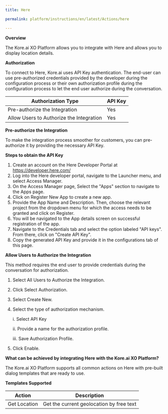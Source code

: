 ```yaml
---
title: Here

permalink: platform/instructions/en/latest/Actions/here

---
```


<base target="_blank">
<container>

**Overview**

The Kore.ai XO Platform allows you to integrate with Here and allows you to display location details.

</container>

<container>

**Authorization**
 
To connect to Here, Kore.ai uses API Key authentication. The end-user can use pre-authorized credentials provided by the developer during the configuration process or their own authorization profile during the configuration process to let the end user authorize during the conversation.
 
 
 |Authorization Type                      |API Key|
 |----------------------------------------|-------|
 |Pre-authorize the Integration           |  Yes  |
 |Allow Users to Authorize the Integration|  Yes  |


**Pre-authorize the Integration**
 
 To make the integration process smoother for customers, you can pre-authorize it by providing the necessary API Key.

**Steps to obtain the API Key**
 
1. Create an account on the Here Developer Portal at https://developer.here.com/
2. Log into the Here developer portal, navigate to the Launcher menu, and select Access Manager.
3. On the Access Manager page, Select the "Apps" section to navigate to the Apps page.
4. Click on Register New App to create a new app.
5. Provide the App Name and Description. Then, choose the relevant project from the dropdown menu for which the access needs to be granted and click on Register.
6. You will be navigated to the App details screen on successful registration of the app.
7. Navigate to the Credentials tab and select the option labeled "API keys". From there, click on "Create API Key".
8. Copy the generated API Key and provide it in  the configurations tab of this page.
 
**Allow Users to Authorize the Integration**
 
This method requires the end user to provide credentials during the conversation for authorization.
 
1. Select All Users to Authorize the Integration.
 
2. Click Select Authorization.
 
3. Select Create New.
 
4. Select the type of authorization mechanism. 
 
   i.  Select API Key
 
   ii.  Provide a name for the authorization profile.
 
   iii.  Save Authorization Profile.
 
 5.  Click Enable.
 
 </container>
 
 <container>

**What can be achieved by integrating Here with the Kore.ai XO Platform?**
 
 The Kore.ai XO Platform supports all common actions on Here with pre-built dialog templates that are ready to use.
 
**Templates Supported**

| Action           | Description            |
|------------------|------------------------|
|Get Location     |Get the current geolocation by free text|

</container>

